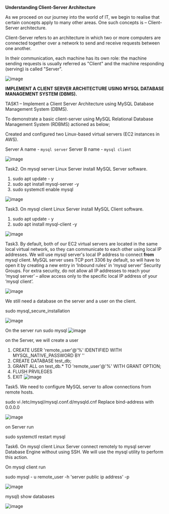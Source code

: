 **Understanding Client-Server Architecture**


As we proceed on our journey into the world of IT, we begin to realise that certain concepts apply to many other areas. One such concepts is – Client-Server architecture.

Client-Server refers to an architecture in which two or more computers are connected together over a network to send and receive requests between one another.

In their communication, each machine has its own role: the machine sending requests is usually referred as "Client" and the machine responding (serving) is called "Server".

![image](https://user-images.githubusercontent.com/67065306/132592379-5afd4dee-2985-4266-b34c-ccaae10720fd.png)

**IMPLEMENT A CLIENT SERVER ARCHITECTURE USING MYSQL DATABASE MANAGEMENT SYSTEM (DBMS).**

TASK1 – Implement a Client Server Architecture using MySQL Database Management System (DBMS).

To demonstrate a basic client-server using MySQL Relational Database Management System (RDBMS) actioned as below;

Created and configured two Linux-based virtual servers (EC2 instances in AWS).

Server A name - `mysql server`
Server B name - `mysql client`

![image](https://user-images.githubusercontent.com/67065306/132704393-938d9572-d297-4873-987c-4c33e0051083.png)

Task2. On mysql server Linux Server install MySQL Server software.
 1. sudo apt update - y
 2. sudo apt install mysql-server -y
 3. sudo systemctl enable mysql
 
 ![image](https://user-images.githubusercontent.com/67065306/132705735-0281b2e5-6c93-440f-87fc-c626c54b04d6.png)

Task3. On mysql client Linux Server install MySQL Client software.
  1. sudo apt update - y
  2. sudo apt install mysql-client -y
  
![image](https://user-images.githubusercontent.com/67065306/132706597-9e615247-2c3b-4a0c-a8e4-834caad34111.png)

Task3. By default, both of our EC2 virtual servers are located in the same local virtual network, so they can communicate to each other using local IP addresses. 
We will use mysql server's local IP address to connect **from** mysql client. 
MySQL server uses TCP port 3306 by default, so will have to open it by creating a new entry in ‘Inbound rules’ in ‘mysql server’ Security Groups. 
For extra security, do not allow all IP addresses to reach your ‘mysql server’ – allow access only to the specific local IP address of your ‘mysql client’.

![image](https://user-images.githubusercontent.com/67065306/132707959-64a02956-126a-4e0b-a777-88c0823e4dc4.png)

We still need a database on the server and a user on the client.

sudo mysql_secure_installation

![image](https://user-images.githubusercontent.com/67065306/132709452-3678cf6b-7b3b-4c38-8c21-a8eea6d95edd.png)

On the server run
sudo mysql
![image](https://user-images.githubusercontent.com/67065306/132710035-c90f3050-b393-4648-8061-b1f2481996e7.png)

on the Server, we will create a user 

1. CREATE USER 'remote_user'@'%' IDENTIFIED WITH MYSQL_NATIVE_PASSWORD BY '<password>'
2. CREATE DATABASE test_db;
3. GRANT ALL on test_db.* TO 'remote_user'@'%' WITH GRANT OPTION;
4. FLUSH PRVILEGES
5. EXIT
 ![image](https://user-images.githubusercontent.com/67065306/132711969-01c25feb-288f-4156-9938-e21949a3a7f6.png)

 Task5. We need to configure MySQL server to allow connections from remote hosts.
 
 sudo vi /etc/mysql/mysql.conf.d/mysqld.cnf    Replace bind-address with 0.0.0.0
 
 ![image](https://user-images.githubusercontent.com/67065306/132714756-cbfb6eb2-2b8c-4098-a878-4e7ce911eeb7.png)

 on Server run
 
 sudo systemctl restart mysql
 
 Task6. On mysql client Linux Server connect remotely to mysql server Database Engine without using SSH. 
         We will use the mysql utility to perform this action.
 
 On mysql client run
 
 sudo mysql - u remote_user -h 'server public ip address' -p
 
 ![image](https://user-images.githubusercontent.com/67065306/132715900-198a984d-5810-4cd1-934b-4a496d5a7290.png)

 mysql) show databases
 
 ![image](https://user-images.githubusercontent.com/67065306/132716644-76b08fa2-70e3-48cb-9a68-d3ae114315bb.png)

 
 
 
 

